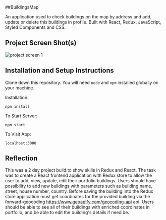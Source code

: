 ##BuildingsMap

An application used to check buildings on the map by address and add, update or delete this buildings in profile. Built with React, Redux, JavaScript, Styled Components and CSS.

## Project Screen Shot(s)
![project screen 1](https://finstudy.lt/GitScreen1.png)

## Installation and Setup Instructions 

Clone down this repository. You will need `node` and `npm` installed globally on your machine.  

Installation:

`npm install`  

To Start Server:

`npm start`  

To Visit App:

`localhost:3000`  

## Reflection

This was a 2 day project build to show skills in Redux and React. The task was to create a React frontend application with Redux store to
allow the user to add, view, update, edit their portfolio buildings. Users should have possibility to add new buildings with parameters such as building name, street, house number, country. Before saving the building into the Redux store application must get coordinates for the provided building via the forward-geocoding https://www.geoapify.com/geocoding-api api. Users should be able to see all of their buildings with enriched coordinates in portfolio, and be able to edit the building's details if need be.  
